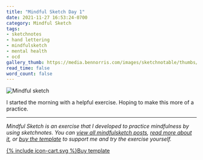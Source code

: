 ```yaml
---
title: "Mindful Sketch Day 1"
date: 2021-11-27 16:53:24-0700
category: Mindful Sketch
tags:
- sketchnotes
- hand lettering
- mindfulsketch
- mental health
- ocd
gallery_thumb: https://media.bennorris.com/images/sketchnotable/thumbs/2021-11-27-mindfulsketch.jpg
read_time: false
word_count: false
---
```


![Mindful sketch](https://media.bennorris.com/images/sketchnotable/mindfulsketch/2021-11-27-mindfulsketch.jpg)

I started the morning with a helpful exercise. Hoping to make this more of a practice.

***

*Mindful Sketch is an exercise that I developed to practice mindfulness by using sketchnotes. You can [view all mindfulsketch posts](/tags/mindfulsketch), [read more about it](/mindful-sketch-template/), or [buy the template](https://bennorris.shop/l/mindfulsketch) to support me and try the exercise yourself.*

<a href="https://bennorris.shop/l/mindfulsketch" class="btn"><span class="icon">{% include icon-cart.svg %}</span>Buy template</a>
